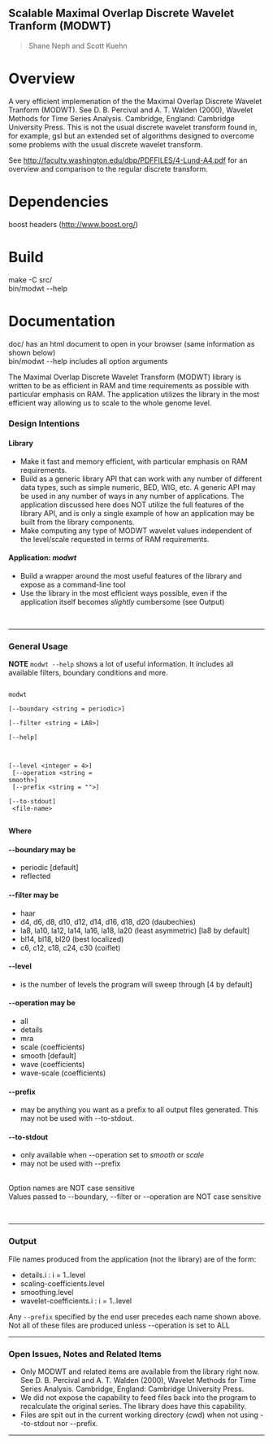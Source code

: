 ## Scalable Maximal Overlap Discrete Wavelet Tranform (MODWT) ##
> Shane Neph and Scott Kuehn


Overview
=========
A very efficient implemenation of the the Maximal Overlap Discrete Wavelet Tranform (MODWT).  See D. B. Percival and A. T. Walden (2000), Wavelet Methods for Time Series Analysis. Cambridge, England: Cambridge University Press.  This is not the usual discrete wavelet transform found in, for example, gsl but an extended set of algorithms designed to overcome some problems with the usual discrete wavelet transform.  

See http://faculty.washington.edu/dbp/PDFFILES/4-Lund-A4.pdf for an overview and comparison to the regular discrete transform.  

Dependencies  
=============  
boost headers (http://www.boost.org/)  

Build  
======  
make -C src/  
bin/modwt --help  

Documentation  
==============  
doc/ has an html document to open in your browser (same information as shown below)  
bin/modwt --help includes all option arguments  


<p>The Maximal Overlap Discrete Wavelet Transform (MODWT) library is written to be as efficient in RAM and time requirements as possible with particular emphasis on RAM.  The application utilizes the library in the most efficient way allowing us to scale to the whole genome level.
</p>
<a name="Design_Intentions"></a><h3>Design Intentions</h3>
<a name="Library"></a><h4>Library</h4>
<ul><li>Make it fast and memory efficient, with particular emphasis on RAM requirements.
</li><li>Build as a generic library API that can work with any number of different data types, such as simple numeric, BED, WIG, etc.  A generic API may be used in any number of ways in any number of applications.  The application discussed here does NOT utilize the full features of the library API, and is only a single example of how an application may be built from the library components.

</li><li>Make computing any type of MODWT wavelet values independent of the level/scale requested in terms of RAM requirements.
</li></ul>
<a name="Application:_wavelets"></a><h4>Application: <i>modwt</i></h4>
<ul><li>Build a wrapper around the most useful features of the library and expose as a command-line tool
</li><li>Use the library in the most efficient ways possible, even if the application itself becomes <i>slightly</i> cumbersome (see Output)
</li></ul>
<p><br />
</p>
<hr/>
<a name="General_Usage"></a><h3>General Usage</h3>

<p><b>NOTE</b>  <code>modwt --help</code> shows a lot of useful information.  It includes all available filters, boundary conditions and more.
</p><p><code>
modwt<br />
[--boundary &lt;string = periodic&gt;]<br />
[--filter &lt;string = LA8&gt;]<br />
[--help]<br />

[--level &lt;integer = 4&gt;]<br />
[--operation &lt;string = smooth&gt;]<br />
[--prefix &lt;string = ""&gt;]<br />
[--to-stdout]<br />
&lt;file-name&gt;<br />
</code>

</p><p><b>Where</b>
</p>
<a name="--boundary_may_be"></a><h4>--boundary may be</h4>
<ul><li>periodic [default]
</li><li>reflected
</li></ul>
<a name="--filter_may_be"></a><h4>--filter may be</h4>
<ul><li>haar

</li><li>d4, d6, d8, d10, d12, d14, d16, d18, d20 (daubechies)
</li><li>la8, la10, la12, la14, la16, la18, la20 (least asymmetric) [la8 by default]
</li><li>bl14, bl18, bl20 (best localized)
</li><li>c6, c12, c18, c24, c30 (coiflet)
</li></ul>
<a name="--level"></a><h4>--level</h4>
<ul><li>is the number of levels the program will sweep through [4 by default]
</li></ul>
<a name="--operation_may_be"></a><h4>--operation may be</h4>

<ul><li>all
</li><li>details
</li><li>mra
</li><li>scale (coefficients)
</li><li>smooth [default]
</li><li>wave (coefficients)
</li><li>wave-scale (coefficients)
</li></ul>
<a name="--prefix"></a><h4>--prefix</h4>
<ul><li>may be anything you want as a prefix to all output files generated.  This may not be used with --to-stdout.
</li></ul>
<a name="--to-stdout"></a><h4>--to-stdout</h4>

<ul><li>only available when --operation set to <i>smooth</i> or <i>scale</i>
</li><li>may not be used with --prefix
</li></ul>
<p><br />
Option names are NOT case sensitive<br />
Values passed to --boundary, --filter or --operation are NOT case sensitive
</p><p><br />
</p>
<hr/>
<a name="Output"></a><h3>Output</h3>
<p>File names produced from the application (not the library) are of the form:
</p>
<ul><li>details.i&nbsp;: i = 1..level
</li><li>scaling-coefficients.level
</li><li>smoothing.level

</li><li>wavelet-coefficients.i&nbsp;: i = 1..level
</li></ul>
<p>Any <code>--prefix</code> specified by the end user precedes each name shown above.<br />
Not all of these files are produced unless --operation is set to ALL
</p>
<hr/>

<a name="Open_Issues.2C_Notes_and_Related_Items"></a><h3>Open Issues, Notes and Related Items</h3>

<ul><li>Only MODWT and related items are available from the library right now.  See D. B. Percival and A. T. Walden (2000), Wavelet Methods for Time Series Analysis. Cambridge, England: Cambridge University Press.
</li><li>We did not expose the capability to feed files back into the program to recalculate the original series.  The library does have this capability.
</li><li>Files are spit out in the current working directory (cwd) when not using --to-stdout nor --prefix.
</li></ul>
<p>
<hr/>
</p>
